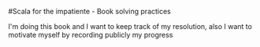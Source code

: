 #Scala for the impatiente - Book solving practices

I'm doing this book and I want to keep track of my resolution, also I want to motivate myself by recording publicly my progress 
